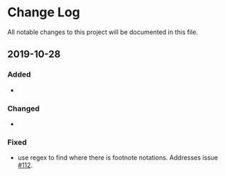 # Change Log

All notable changes to this project will be documented in this file.

## 2019-10-28

### Added
-

### Changed
-

### Fixed

- use regex to find where there is footnote notations. Addresses issue [#112](https://github.com/jbt/markdown-editor/issues/112).
